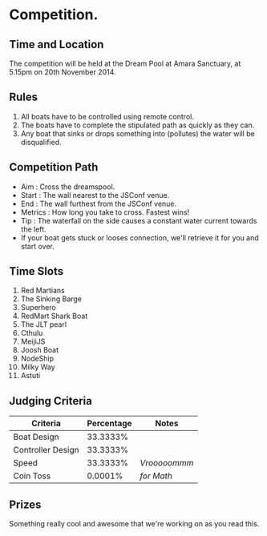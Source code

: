 # Competition.

## Time and Location

The competition will be held at the Dream Pool at Amara Sanctuary, at 5.15pm on 20th November 2014.

## Rules

1. All boats have to be controlled using remote control.
2. The boats have to complete the stipulated path as quickly as they can.
3. Any boat that sinks or drops something into (pollutes) the water will be disqualified.

## Competition Path

- Aim : Cross the dreamspool.
- Start : The wall nearest to the JSConf venue.
- End : The wall furthest from the JSConf venue.
- Metrics : How long you take to cross. Fastest wins!
- Tip : The waterfall on the side causes a constant water current towards the left.
- If your boat gets stuck or looses connection, we'll retrieve it for you and start over.


## Time Slots

1. Red Martians
2. The Sinking Barge
3. Superhero
4. RedMart Shark Boat
5. The JLT pearl
6. Cthulu
7. MeijiJS
8. Joosh Boat
9. NodeShip
10. Milky Way
11. Astuti


## Judging Criteria

| Criteria | Percentage | Notes |
| --- | --- | --- |
| Boat Design | 33.3333% | |
| Controller Design | 33.3333% | |
| Speed | 33.3333% | _Vrooooommm_ |
| Coin Toss | 0.0001% | _for Math_ |

## Prizes

Something really cool and awesome that we're working on as you read this.
